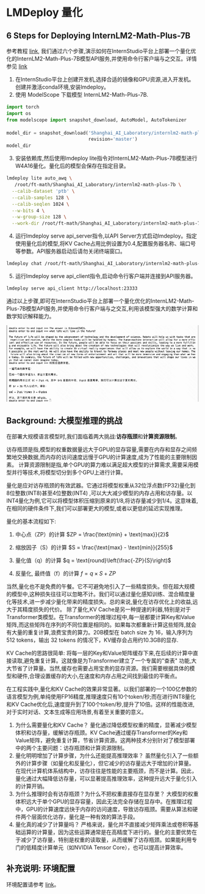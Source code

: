 # LMDeploy 量化


## 6 Steps for Deploying InternLM2-Math-Plus-7B

参考教程 [link](https://github.com/InternLM/Tutorial/tree/camp2/lmdeploy#3lmdeploy%E6%A8%A1%E5%9E%8B%E9%87%8F%E5%8C%96lite),
我们通过六个步骤,演示如何在InternStudio平台上部署一个量化优化的InternLM2-Math-Plus-7B模型API服务,并使用命令行客户端与之交互。详情参见 [link](https://swze06osuex.feishu.cn/docx/VS1Dd6QGvoBLLhxXB3zcVssInvc?from=from_copylink)

1. 在InternStudio平台上创建开发机,选择合适的镜像和GPU资源,进入开发机。创建并激活conda环境,安装lmdeploy。
2. 使用 ModelScope 下载模型 InternLM2-Math-Plus-7B.

```python
import torch
import os
from modelscope import snapshot_download, AutoModel, AutoTokenizer

model_dir = snapshot_download('Shanghai_AI_Laboratory/internlm2-math-plus-7b', cache_dir='/root/ft-math',
                              revision='master')
model_dir
```

3. 安装依赖库,然后使用lmdeploy lite指令对InternLM2-Math-Plus-7B模型进行W4A16量化。量化后的模型会保存在指定目录。

```bash
lmdeploy lite auto_awq \
   /root/ft-math/Shanghai_AI_Laboratory/internlm2-math-plus-7b \
  --calib-dataset 'ptb' \
  --calib-samples 128 \
  --calib-seqlen 1024 \
  --w-bits 4 \
  --w-group-size 128 \
  --work-dir /root/ft-math/Shanghai_AI_Laboratory/internlm2-math-plus-7b-4bit
```

4. 运行lmdeploy serve api_server指令,以API Server方式启动lmdeploy。指定使用量化后的模型,将KV
   Cache占用比例设置为0.4,配置服务器名称、端口号等参数。API服务器启动后请勿关闭终端窗口。

```bash
lmdeploy chat /root/ft-math/Shanghai_AI_Laboratory/internlm2-math-plus-7b-4bit --model-format awq --cache-max-entry-count 0.5
```

5. 运行lmdeploy serve api_client指令,启动命令行客户端并连接到API服务器。

```bash
lmdeploy serve api_client http://localhost:23333
```

通过以上步骤,即可在InternStudio平台上部署一个量化优化的InternLM2-Math-Plus-7B模型API服务,并使用命令行客户端与之交互,利用该模型强大的数学计算和数学知识解释能力。

![img_3.png](images/img_3.png)


## Background: 大模型推理的挑战

在部署大规模语言模型时,我们面临着两大挑战:**访存瓶颈**和**计算资源限制**。

访存瓶颈是指,模型的权重数据量远大于GPU的显存容量,需要在内存和显存之间频繁地交换数据,而内存的访问速度远慢于GPU的计算速度,成为了性能的主要限制因素。
计算资源限制是指,单个GPU的算力难以满足超大模型的计算需求,需要采用模型并行等技术,将模型切分到多个GPU上进行计算。

[//]: # (![img.png]&#40;images/img.png&#41;)

量化是应对访存瓶颈的有效武器。它通过将模型权重从32位浮点数(FP32)量化到8位整数(INT8)甚至4位整数(INT4)
,可以大大减少模型的内存占用和访存量。以INT4量化为例,它可以将模型体积压缩到原来的1/8,将访存量减少到1/4。这意味着,在相同的硬件条件下,我们可以部署更大的模型,或者以更低的延迟实现推理。

[//]: # (![img_1.png]&#40;images/img_1.png&#41;)


量化的基本流程如下:

1. 中心点（ZP）的计算 $ZP = \frac{\text{min} + \text{max}}{2}$

2. 缩放因子（S）的计算 $S = \frac{\text{max} - \text{min}}{255}$

3. 量化值（q）的计算 $q = \text{round}\left(\frac{-ZP}{S}\right)$

4. 反量化, 最终值（f）的计算 $f = q \times S + ZP$

当然,量化也不是免费的午餐。它不可避免地引入了一些精度损失。但在超大规模的模型中,这种损失往往可以忽略不计。我们可以通过量化感知训练、混合精度量化等技术,进一步减少量化带来的精度损失。总的来说,量化在访存优化上的收益,远大于其精度损失的代价。
除了量化,KV
Cache是另一种提速的利器,特别是对于Transformer类模型。在Transformer的推理过程中,每一层都要计算Key和Value矩阵,而这些矩阵在序列的不同位置是相同的。如果每次都重新计算这些矩阵,就会有大量的重复计算,浪费宝贵的算力。20B模型在
batch size 为 16，输入序列为 512 tokens，输出 32 tokens 的情况下，KV缓存会占用约10.3GB的显存.

[//]: # (![img_2.png]&#40;images/img_2.png&#41;)

KV Cache的思路很简单:
将每一层的Key和Value矩阵缓存下来,在后续的计算中直接读取,避免重复计算。这就像是为Transformer建立了一个专属的"查表"
功能,大大节省了计算量。当然,缓存也需要占用宝贵的显存资源。我们需要根据具体的模型和硬件,合理设置缓存的大小,在速度和内存占用之间找到最佳的平衡点。

在工程实践中,量化和KV Cache的效果非常显著。以我们部署的一个100亿参数的语言模型为例,单纯使用FP16精度,推理速度只有10个token/秒;而在进行INT8量化和KV
Cache优化后,速度提升到了100个token/秒,提升了10倍。这样的性能改进,对于实时对话、文本生成等应用场景,有着至关重要的意义。

1. 为什么需要量化和KV Cache？ 量化通过降低模型权重的精度，显著减少模型体积和访存量，缓解访存瓶颈。KV
   Cache通过缓存Transformer的Key和Value矩阵，避免重复计算，节省计算资源。这两种技术分别针对了模型部署中的两个主要问题：访存瓶颈和计算资源限制。
2. 量化明明增加了计算步骤，为什么还能提高推理效率？
   虽然量化引入了一些额外的计算步骤（如量化和反量化），但它减少的访存量远大于增加的计算量。在现代计算机体系结构中，访存往往是性能的主要瓶颈，而不是计算。因此，量化通过大幅降低访存量，可以显著提高推理效率，这种提升远大于量化引入的计算开销。
3. 为什么推理时会有访存瓶颈？为什么不把权重直接存在显存里？
   大模型的权重体积远大于单个GPU的显存容量，因此无法完全存储在显存中。在推理过程中，GPU的计算速度远快于内存的访问速度，导致访存瓶颈。需要从算法和硬件两个层面优化访存，量化是一种有效的算法手段。
4. 量化真的减少了计算量吗？
   严格来说，量化并不直接减少矩阵乘法或卷积等基础运算的计算量，因为这些运算通常是在高精度下进行的。量化的主要优势在于减少了访存量，特别是权重的读取量，从而缓解了访存瓶颈。如果能利用专门的低精度计算单元（如NVIDIA
   Tensor Core），也可以提高计算效率。


## 补充说明: 环境配置

环境配置请参考 [link](https://github.com/InternLM/Tutorial/tree/camp2/lmdeploy#3lmdeploy%E6%A8%A1%E5%9E%8B%E9%87%8F%E5%8C%96lite)。
